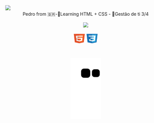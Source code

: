 <img src="https://yt3.googleusercontent.com/6DtudhbvXMnjf-b61-TUYVqB9k3fkbAzHEOGYMogG7xYTCeqApJQtcO60oFxC69mg1wGwg0-XA=w1707-fcrop64=1,00005a57ffffa5a8-k-c0xffffffff-no-nd-rj">
<div align="center">Pedro from 🇧🇷-📘Learning HTML + CSS - 📝Gestão de ti 3/4</div>
<br>
<div align="center"><a href="https://github.com/Pedrowoo"><img height="180em" src="https://github-readme-stats.vercel.app/api?username=Pedrowoo&show_icons=true&theme=merko&include_all_commits=true&count_private=true"/></div>
<div align="center" style="display: inline_block"><br><img align="center" alt="Pe-HTML" height="30" width="40" src="https://raw.githubusercontent.com/devicons/devicon/master/icons/html5/html5-original.svg"><img align="center" alt="Pe-CSS" height="30" width="40" src="https://raw.githubusercontent.com/devicons/devicon/master/icons/css3/css3-original.svg"></div><br>


## <div align="center"> ![snake gif](https://github.com/pedrowoo/pedrowoo/blob/output/github-contribution-grid-snake.svg)</div>
